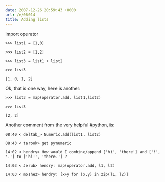 ```yaml
---
date: 2007-12-26 20:59:43 +0000
url: /e/06014
title: Adding lists
---
```


import operator

	>>> list1 = [1,0]

	>>> list2 = [1,2]

	>>> list3 = list1 + list2

	>>> list3

	[1, 0, 1, 2]
Ok, that is one way, here is another:

	>>> list3 = map(operator.add, list1,list2)

	>>> list3

	[2, 2]
Another comment from the very helpful #python, is:

	08:40 < deltab_> Numeric.add(list1, list2)

	08:43 < tarook> get pynumeric

	14:02 < hendry> How would I combine/append ['hi', 'there'] and ['!', '.'] to ['hi!', 'there.'] ?

	14:03 < Jerub> hendry: map(operator.add, l1, l2)

	14:03 < moshez> hendry: [x+y for (x,y) in zip(l1, l2)]

